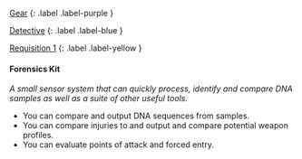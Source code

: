 
[Gear](Game/Gear-List)
{: .label .label-purple }

[Detective](Game/Detective)
{: .label .label-blue }

[Requisition 1](Game/Deployment#Requisition)
{: .label .label-yellow }
#### Forensics Kit
*A small sensor system that can quickly process, identify and compare DNA samples as well as a suite of other useful tools.*
* You can compare and output DNA sequences from samples.
* You can compare injuries to and output and compare potential weapon profiles.
* You can evaluate points of attack and forced entry.

